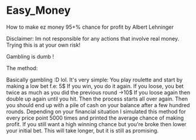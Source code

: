 # Easy_Money
How to make ez money 95+% chance for profit by Albert Lehninger

Disclaimer: 
Im not responsible for any actions that involve real money.
Trying this is at your own risk! 

Gambling is dumb !

The method:

Basically gambling :D lol.
It's very simple: You play roulette and start by making a low bet f.e: 5$
If you win, you do it again. If you loose, you bet twice as much as
you did the previous round ->10$
If you loose again then double up again until you hit. Then the process
starts all over again. Then you should end up with a pile of cash on your
balance after a few hundred rounds. Depending on your financial situation I simulated this method
for every price point 5000 times and printed the average chance of making
profit. If you still want a high winning chance but you're broke then lower your initial
bet. This will take longer, but it is still as promising.
